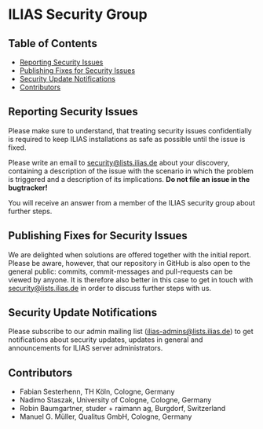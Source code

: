 # ILIAS Security Group

## Table of Contents
* [Reporting Security Issues](#reporting-security-issues)
* [Publishing Fixes for Security Issues](#publishing-fixes-for-security-issues)
* [Security Update Notifications](#security-update-notifications)
* [Contributors](#contributors)

## Reporting Security Issues
Please make sure to understand, that treating security issues confidentially is required to keep ILIAS installations as safe as possible until the issue is fixed.

Please write an email to security@lists.ilias.de about your discovery, containing a description of the issue with the scenario in which the problem is triggered and a description of its implications. **Do not file an issue in the bugtracker!**

You will receive an answer from a member of the ILIAS security group about further steps.

## Publishing Fixes for Security Issues
We are delighted when solutions are offered together with the initial report. Please be aware, however, that our repository in GitHub is also open to the general public: commits, commit-messages and pull-requests can be viewed by anyone. It is therefore also better in this case to get in touch with security@lists.ilias.de in order to discuss further steps with us.

## Security Update Notifications
Please subscribe to our admin mailing list (ilias-admins@lists.ilias.de) to get notifications about security updates, updates in general and announcements for ILIAS server administrators.

## Contributors
* Fabian Sesterhenn, TH Köln, Cologne, Germany
* Nadimo Staszak, University of Cologne, Cologne, Germany
* Robin Baumgartner, studer + raimann ag, Burgdorf, Switzerland
* Manuel G. Müller, Qualitus GmbH, Cologne, Germany
